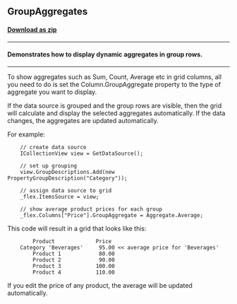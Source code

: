 ## GroupAggregates
#### [Download as zip](https://grapecity.github.io/DownGit/#/home?url=https://github.com/GrapeCity/ComponentOne-WPF-Samples/tree/master/NET_462/FlexGrid/CS/GroupAggregates)
____
#### Demonstrates how to display dynamic aggregates in group rows.
____
To show aggregates such as Sum, Count, Average etc in grid columns, all you
need to do is set the Column.GroupAggregate property to the type of 
aggregate you want to display.

If the data source is grouped and the group rows are visible, then the 
grid will calculate and display the selected aggregates automatically. If the
data changes, the aggregates are updated automatically.

For example:

```
	// create data source
	ICollectionView view = GetDataSource();

    // set up grouping
    view.GroupDescriptions.Add(new PropertyGroupDescription("Category"));

	// assign data source to grid
	_flex.ItemsSource = view;

	// show average product prices for each group
	_flex.Columns["Price"].GroupAggregate = Aggregate.Average;
```
This code will result in a grid that looks like this:

			Product				Price
		Category 'Beverages'	 95.00 << average price for 'Beverages'
			Product 1			 80.00
			Product 2			 90.00
			Product 3			100.00
			Product 4			110.00


If you edit the price of any product, the average will be updated automatically.
